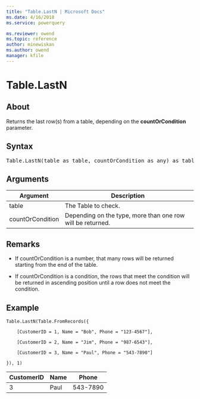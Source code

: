 ```yaml
---
title: "Table.LastN | Microsoft Docs"
ms.date: 4/16/2018
ms.service: powerquery

ms.reviewer: owend
ms.topic: reference
author: minewiskan
ms.author: owend
manager: kfile
---
```

# Table.LastN

  
## About  
Returns the last row(s) from a table, depending on the **countOrCondition** parameter.  
  
## Syntax

<pre>
Table.LastN(table as table, countOrCondition as any) as table  
</pre>
  
## Arguments  
  
|Argument|Description|  
|------------|---------------|  
|table|The Table to check.|  
|countOrCondition|Depending on the type, more than one row will be returned.|  
  
## <a name="__toc360789488"></a>Remarks  
  
-   If countOrCondition is a number, that many rows will be returned starting from the end of the table.  
  
-   If countOrCondition is a condition, the rows that meet the condition will be returned in ascending position until a row does not meet the condition.  
  
## Example  
  
```powerquery-m
Table.LastN(Table.FromRecords({  
  
    [CustomerID = 1, Name = "Bob", Phone = "123-4567"],  
  
    [CustomerID = 2, Name = "Jim", Phone = "987-6543"],  
  
    [CustomerID = 3, Name = "Paul", Phone = "543-7890"]  
  
}), 1)  
```  
  
|CustomerID|Name|Phone|  
|--------------|--------|---------|  
|3|Paul|543-7890|  
  

